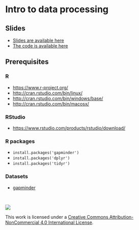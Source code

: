 # Intro to data processing

## Slides

- [Slides are available here](https://rawcdn.githack.com/Nowosad/Intro_to_data_processing/master/Intro_to_data_processing.html)
- [The code is available here](https://raw.githubusercontent.com/Nowosad/Intro_to_data_processing/master/Intro_to_data_processing.R)


## Prerequisites

### R

- https://www.r-project.org/
- http://cran.rstudio.com/bin/linux/
- http://cran.rstudio.com/bin/windows/base/
- http://cran.rstudio.com/bin/macosx/

### RStudio

- https://www.rstudio.com/products/rstudio/download/

### R packages

- `install.packages('gapminder')`
- `install.packages('dplyr')`
- `install.packages('tidyr')`

### Datasets

- [gapminder](https://github.com/Nowosad/Intro_to_data_processing/raw/master/data/gapminder.rds)

<br>

![](https://licensebuttons.net/l/by-nc/4.0/88x31.png)

This work is licensed under a [Creative Commons Attribution-NonCommercial 4.0 International License](https://creativecommons.org/licenses/by-nc/4.0/).